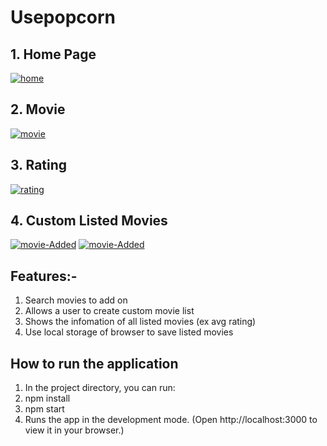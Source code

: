 
# Usepopcorn

## 1. Home Page
<a href="https://res.cloudinary.com/dhkwphjgs/image/upload/v1693366047/Github%20projects/usePopcorn/home_u2iyrn.png"><img src="https://res.cloudinary.com/dhkwphjgs/image/upload/v1693366047/Github%20projects/usePopcorn/home_u2iyrn.png" alt="home" border="0" /></a>
## 2. Movie
<a href="https://res.cloudinary.com/dhkwphjgs/image/upload/v1693366047/Github%20projects/usePopcorn/rating_j9jpem.png"><img src="https://res.cloudinary.com/dhkwphjgs/image/upload/v1693366047/Github%20projects/usePopcorn/rating_j9jpem.png" alt="movie" border="0" /></a>
## 3. Rating
<a href="https://res.cloudinary.com/dhkwphjgs/image/upload/v1693372857/Github%20projects/usePopcorn/movie_ti3s7y.png"><img src="https://res.cloudinary.com/dhkwphjgs/image/upload/v1693372857/Github%20projects/usePopcorn/movie_ti3s7y.png" alt="rating" border="0" /></a>
## 4. Custom Listed Movies
<span> <a href="https://res.cloudinary.com/dhkwphjgs/image/upload/v1693373226/Github%20projects/usePopcorn/Overall_added_movies_qwcqpm.png"><img src="https://res.cloudinary.com/dhkwphjgs/image/upload/v1693373226/Github%20projects/usePopcorn/Overall_added_movies_qwcqpm.png" alt="movie-Added" border="0" /></a></span>
<a href="https://res.cloudinary.com/dhkwphjgs/image/upload/v1693366047/Github%20projects/usePopcorn/movieList_of41tw.png"><img src="https://res.cloudinary.com/dhkwphjgs/image/upload/v1693366047/Github%20projects/usePopcorn/movieList_of41tw.png" alt="movie-Added" border="0" /></a>


## Features:-
1. Search movies to add on
2. Allows a user to create custom movie list
3. Shows the infomation of all listed movies (ex avg rating)
4. Use local storage of browser to save listed movies

## How to run the application
1. In the project directory, you can run:
2. npm install 
3. npm start
4. Runs the app in the development mode.
(Open http://localhost:3000 to view it in your browser.)
